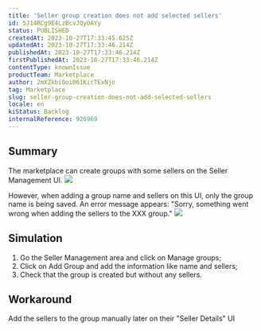 ```yaml
---
title: 'Seller group creation does not add selected sellers'
id: 5J14RCg9E4LzBcvJQyOAYy
status: PUBLISHED
createdAt: 2023-10-27T17:33:45.625Z
updatedAt: 2023-10-27T17:33:46.214Z
publishedAt: 2023-10-27T17:33:46.214Z
firstPublishedAt: 2023-10-27T17:33:46.214Z
contentType: knownIssue
productTeam: Marketplace
author: 2mXZkbi0oi061KicTExNjo
tag: Marketplace
slug: seller-group-creation-does-not-add-selected-sellers
locale: en
kiStatus: Backlog
internalReference: 926969
---
```


## Summary


The marketplace can create groups with some sellers on the Seller Management UI.
 ![](https://vtexhelp.zendesk.com/attachments/token/Mi9PZxDSnInogb65PbJ3fEduu/?name=image.png)

However, when adding a group name and sellers on this UI, only the group name is being saved. An error message appears:
"Sorry, something went wrong when adding the sellers to the XXX group."
 ![](https://vtexhelp.zendesk.com/attachments/token/Gd0FRbqKLDnCGFmIjuXIctxwX/?name=image.png)


##

## Simulation



1. Go the Seller Management area and click on Manage groups;
2. Click on Add Group and add the information like name and sellers;
3. Check that the group is created but without any sellers.


##

## Workaround


Add the sellers to the group manually later on their "Seller Details" UI





